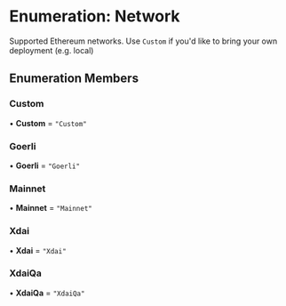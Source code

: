 # Enumeration: Network

Supported Ethereum networks. Use `Custom` if you'd like to bring your own deployment (e.g. local)

## Enumeration Members

### Custom

• **Custom** = ``"Custom"``

### Goerli

• **Goerli** = ``"Goerli"``

### Mainnet

• **Mainnet** = ``"Mainnet"``

### Xdai

• **Xdai** = ``"Xdai"``

### XdaiQa

• **XdaiQa** = ``"XdaiQa"``
